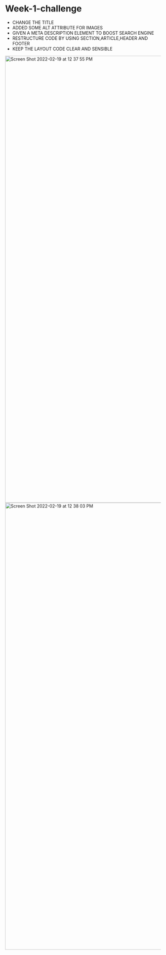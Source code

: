 # Week-1-challenge
* CHANGE THE TITLE 
* ADDED SOME ALT ATTRIBUTE FOR IMAGES
* GIVEN A META DESCRIPTION ELEMENT TO BOOST SEARCH ENGINE
* RESTRUCTURE CODE BY USING SECTION,ARTICLE,HEADER AND FOOTER
* KEEP THE LAYOUT CODE CLEAR AND SENSIBLE

<img width="1440" alt="Screen Shot 2022-02-19 at 12 37 55 PM" src="https://user-images.githubusercontent.com/98418477/154813504-a028a173-3ad1-4846-b611-2269484880f4.png">
<img width="1440" alt="Screen Shot 2022-02-19 at 12 38 03 PM" src="https://user-images.githubusercontent.com/98418477/154813559-d9451781-c389-4e17-8f83-259cf31f22e3.png">